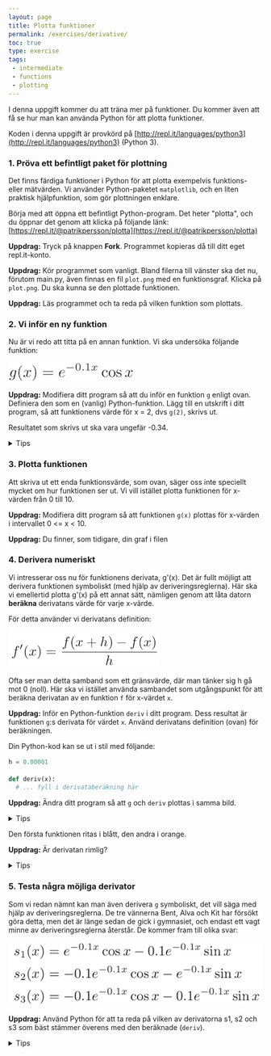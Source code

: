 ```yaml
---
layout: page
title: Plotta funktioner
permalink: /exercises/derivative/
toc: true
type: exercise
tags:
 - intermediate
 - functions
 - plotting
---
```

I denna uppgift kommer du att träna mer på funktioner. Du kommer även att få se hur man kan använda Python för att plotta funktioner.

Koden i denna uppgift är provkörd på [http://repl.it/languages/python3](http://repl.it/languages/python3) (Python 3).

### 1. Pröva ett befintligt paket för plottning

Det finns färdiga funktioner i Python för att plotta exempelvis funktions- eller mätvärden. Vi använder Python-paketet `matplotlib`, och en liten praktisk hjälpfunktion, som gör plottningen enklare.

Börja med att öppna ett befintligt Python-program. Det heter "plotta", och du öppnar det genom att klicka på följande länk: [https://repl.it/@patrikpersson/plotta](https://repl.it/@patrikpersson/plotta)

**Uppdrag:** Tryck på knappen **Fork**. Programmet kopieras då till ditt eget repl.it-konto.

**Uppdrag:** Kör programmet som vanligt. Bland filerna till vänster ska det nu, förutom main.py, även finnas en fil `plot.png` med en funktionsgraf. Klicka på `plot.png`. Du ska kunna se den plottade funktionen.

**Uppdrag:** Läs programmet och ta reda på vilken funktion som plottats.

### 2. Vi inför en ny funktion

Nu är vi redo att titta på en annan funktion.  Vi ska undersöka följande funktion:

<img src="g.png">

**Uppdrag:** Modifiera ditt program så att du inför en funktion `g` enligt ovan. Definiera den som en (vanlig) Python-funktion. Lägg till en utskrift i ditt program, så att funktionens värde för x = 2, dvs `g(2)`, skrivs ut.

Resultatet som skrivs ut ska vara ungefär -0.34.

<details>
<summary markdown="span">
Tips
</summary>
<p>
<pre>
def g(x):
  # ... 
...
print(g(2))
</pre>
</p>
</details>

### 3. Plotta funktionen

Att skriva ut ett enda funktionsvärde, som ovan, säger oss inte speciellt mycket om hur funktionen ser ut. Vi vill istället plotta funktionen för x-värden från 0 till 10. 

**Uppdrag:** Modifiera ditt program så att funktionen `g(x)` plottas för x-värden i intervallet 0 <= x < 10. 

**Uppdrag:** Du finner, som tidigare, din graf i filen 

### 4. Derivera numeriskt

Vi intresserar oss nu för funktionens derivata, g'(x). Det är fullt möjligt att derivera funktionen symboliskt (med hjälp av deriveringsreglerna). Här ska vi emellertid plotta g'(x) på ett annat sätt, nämligen genom att låta datorn **beräkna** derivatans värde för varje x-värde.

För detta använder vi derivatans definition:

<img src="fprime.png">

Ofta ser man detta samband som ett gränsvärde, där man tänker sig h gå mot 0 (noll). Här ska vi istället använda sambandet som utgångspunkt för att beräkna derivatan av en funktion `f` för x-värdet `x`. 

**Uppdrag:** Inför en Python-funktion `deriv` i ditt program. Dess resultat är funktionen `g`:s derivata för värdet `x`. Använd derivatans definition (ovan) för beräkningen. 

Din Python-kod kan se ut i stil med följande:

```python
h = 0.00001

def deriv(x):
  # ... fyll i derivataberäkning här 
```

**Uppdrag:** Ändra ditt program så att `g` och `deriv` plottas i samma bild.

<details>
<summary markdown="span">
Tips
</summary>
<p>
Du behöver två anrop till <code>fplot</code>: ett för <code>g</code> och ett för <code>deriv</code>. 
</p>
</details>

Den första funktionen ritas i blått, den andra i orange.

**Uppdrag:** Är derivatan rimlig?

<details>
<summary markdown="span">
Tips
</summary>
<p>
När <code>g</code> har ett lokalt minimum ska derivatan vara noll.
När <code>g</code> pekar som brantast uppåt ska derivatan ha ett lokalt maximum.
</p>
</details>

### 5. Testa några möjliga derivator

Som vi redan nämnt kan man även derivera `g` symboliskt, det vill säga med hjälp av deriveringsreglerna. De tre vännerna Bent, Alva och Kit har försökt göra detta, men det är länge sedan de gick i gymnasiet, och endast ett vagt minne av deriveringsreglerna återstår. De kommer fram till olika svar:

<img src="sx.png">

**Uppdrag:** Använd Python för att ta reda på vilken av derivatorna s1, s2 och s3 som bäst stämmer överens med den beräknade (`deriv`). 

<details>
<summary markdown="span">
Tips
</summary>
<p>
Du kan exempelvis införa en funktion som följer:
<pre>
def diff1(x):
  return deriv(x) - s1(x)
</pre>
Plotta funktionen.
Den visar hur mycket <code>deriv</code> och <code>s1</code> skiljer sig åt. Om de är helt lika blir skillnaden 0, och då ska grafen för <code>diff1</code> ju bli en horisontell, rät linje.
</p>
</details>

